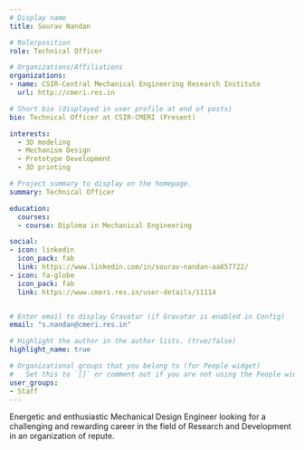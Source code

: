 ```yaml
---
# Display name
title: Sourav Nandan

# Role/position
role: Technical Officer

# Organizations/Affiliations
organizations:
- name: CSIR-Central Mechanical Engineering Research Institute
  url: http://cmeri.res.in

# Short bio (displayed in user profile at end of posts)
bio: Technical Officer at CSIR-CMERI (Present)

interests:
  - 3D modeling
  - Mechanism Design
  - Prototype Development
  - 3D printing

# Project summary to display on the homepage.
summary: Technical Officer 

education:
  courses:
  - course: Diploma in Mechanical Engineering

social:
- icon: linkedin
  icon_pack: fab
  link: https://www.linkedin.com/in/sourav-nandan-aa857722/
- icon: fa-globe
  icon_pack: fab
  link: https://www.cmeri.res.in/user-details/11114


# Enter email to display Gravatar (if Gravatar is enabled in Config)
email: "s.nandan@cmeri.res.in"

# Highlight the author in the author lists. (true/false)
highlight_name: true

# Organizational groups that you belong to (for People widget)
#   Set this to `[]` or comment out if you are not using the People widget.
user_groups:
- Staff
---
```


Energetic and enthusiastic Mechanical Design Engineer looking for a challenging and rewarding career in the field of Research and Development in an organization of repute.
